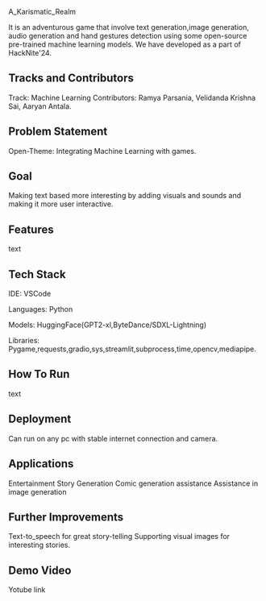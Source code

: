 
A_Karismatic_Realm

It is an adventurous game that involve text generation,image generation, audio generation and hand gestures detection using some open-source pre-trained machine learning models. We have developed as a part of HackNite'24.


## Tracks and Contributors
Track: Machine Learning
Contributors: Ramya Parsania, Velidanda Krishna Sai, Aaryan Antala.

## Problem Statement
Open-Theme: Integrating Machine Learning with games.
## Goal
Making text based more interesting by adding visuals and sounds and making it more user interactive.
## Features
text
## Tech Stack
IDE:
VSCode

Languages: 
Python

Models:
HuggingFace(GPT2-xl,ByteDance/SDXL-Lightning)

Libraries: 
Pygame,requests,gradio,sys,streamlit,subprocess,time,opencv,mediapipe.



## How To Run
text
## Deployment
Can run on any pc with stable internet connection and camera.
## Applications
Entertainment
Story Generation
Comic generation assistance
Assistance in image generation
## Further Improvements
Text-to_speech for great story-telling
Supporting visual images for interesting stories.
## Demo Video
Yotube link